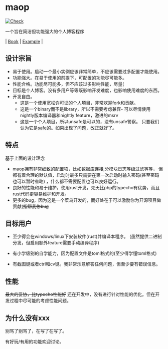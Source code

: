 # maop

[![Check](https://github.com/juzi5201314/maop/actions/workflows/ci.yaml/badge.svg)](https://github.com/juzi5201314/maop/actions/workflows/ci.yaml)

一个旨在简洁但功能强大的个人博客程序

| [Book](https://maop-book.soeur.dev/) | [Example](https://maop.soeur.dev) |

## 设计宗旨
- 易于使用。启动一个最小实例应该非常简单，不应该需要过多配置才能使用。
- 功能强大。在易于使用的前提下，可配置的功能尽可能多。
- 性能合格。功能尽可能多，但不应该过多影响性能，尽量(
- 目标是个人博客。没有多用户等等既影响开发难度，也影响使用难度的东西。
- 开发自由。
  - 这是一个使用宽松许可证的个人项目，非常欢迎fork和贡献。
  - 这是一个binary而不是library，所以不需要考虑兼容-
    可以尽情使用nightly版本编译器和nightly feature，激进的msrv
  - 这是一个个人项目，所以unsafe是可以的，没有unsafe警察。
    只要我们认为它是safe的。如果出现了问题，改正就好了。

## 特点
基于上面的设计理念
- maop拥有非常细致的配置项，比如数据库连接,分模块日志等级过滤等等，
  但都有着合理的默认值，启动时最多只需要在第一次启动时输入密码(甚至密码也可以暂时省略)
  ，什么都不需要配置也可以良好运行。
- 良好的性能和易于维护，使用rust开发，先天比php的typecho有优势，而且
  rust代码更容易维护和开发。
- 更多的bug，因为这是一个菜鸟开发的，而好处在于可以激励你为开源项目做贡献(~~指帮我修bug~~

## 目标用户
- 至少得会在windows/linux下安装软件(rust)并编译本程序。
(虽然提供二进制分发，但启用额外feature需要手动编译程序)

- 有小学级别的自学能力，因为配置文件是toml格式的(至少得学懂toml格式)

- 有截图键或者ctrl和cv键。我非常乐意解答任何问题，但至少要有错误信息。

## 性能
~~最大的妥协，比typecho性能好~~
还在开发中，没有进行针对性能的优化。但在开发过程中尽可能的考虑性能问题。

## 为什么没有xxx
别骂了别骂了，在写了在写了。

有好玩/有用的功能欢迎讨论。
